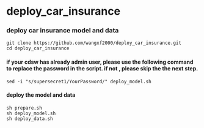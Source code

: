 # deploy_car_insurance

### deploy car insurance model and data
```
git clone https://github.com/wangxf2000/deploy_car_insurance.git
cd deploy_car_insurance
```

#### if your cdsw has already admin user, please use the following command to replace the password in the script. if not , please skip the the next step.
```
sed -i "s/supersecret1/YourPassword/" deploy_model.sh
```

#### deploy the model and data
```
sh prepare.sh
sh deploy_model.sh
sh deploy_data.sh
```
